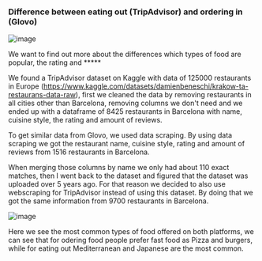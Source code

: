 ### Difference between eating out (TripAdvisor) and ordering in (Glovo)

![image](https://user-images.githubusercontent.com/121023453/216969510-caddf3c4-d1f0-4afd-978f-846fb01d9587.png)

We want to find out more about the differences which types of food are popular, the rating and *****

We found a TripAdvisor dataset on Kaggle with data of 125000 restaurants in Europe (https://www.kaggle.com/datasets/damienbeneschi/krakow-ta-restaurans-data-raw), first we cleaned the data by removing restaurants in all cities other than Barcelona, removing columns we don't need and we ended up with a dataframe of 8425 restaurants in Barcelona with name, cuisine style, the rating and amount of reviews. 

To get similar data from Glovo, we used data scraping. By using data scraping we got the restaurant name, cuisine style, rating and amount of reviews from 1516 restaurants in Barcelona.

When merging those columns by name we only had about 110 exact matches, then I went back to the dataset and figured that the dataset was uploaded over 5 years ago. For that reason we decided to also use webscraping for TripAdvisor instead of using this dataset. By doing that we got the same information from 9700 restaurants in Barcelona.


![image](https://user-images.githubusercontent.com/121023453/216971245-16de2863-253f-4a7a-bc55-8b3d9c4fda98.png)

Here we see the most common types of food offered on both platforms, we can see that for odering food people prefer fast food as Pizza and burgers, while for eating out Mediterranean and Japanese are the most common. 

